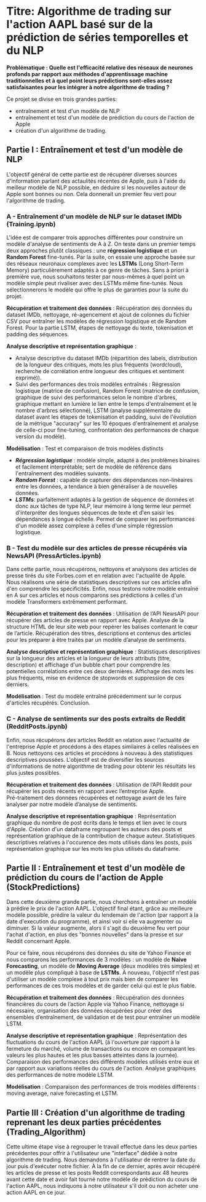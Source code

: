 # **Titre: Algorithme de trading sur l'action AAPL basé sur de la prédiction de séries temporelles et du NLP**

**Problématique : Quelle est l'efficacité relative des réseaux de neurones profonds par rapport aux méthodes d'apprentissage machine traditionnelles et à quel point leurs prédictions sont-elles assez satisfaisantes pour les intégrer à notre algorithme de trading ?**

Ce projet se divise en trois grandes parties:
- entraînement et test d'un modèle de NLP
- entraînement et test d'un modèle de prédiction du cours de l'action de Apple
- création d'un algorithme de trading.

## Partie I : Entraînement et test d'un modèle de NLP

L'objectif général de cette partie est de récupérer diverses sources d'information parlant des actaulités récentes de Apple, puis à l'aide du meilleur modèle de NLP possible, en déduire si les nouvelles autour de Apple sont bonnes ou non. Cela donnerait un premier feu vert pour l'algorithme de trading.

### A - Entraînement d'un modèle de NLP sur le dataset IMDb (Training.ipynb)

  L'idée est de comparer trois approches différentes pour construire un modèle d'analyse de sentiments de A à Z. On teste dans un premier temps deux approches plutôt classiques : une **régression logistique** et un **Random Forest** fine-tunés. Par la suite, on essaie une approche basée sur des réseaux neuronaux complexes avec les **LSTMs** (Long Short-Term Memory) particulièrement adaptés à ce genre de tâches.
  Sans à priori à première vue, nous souhaitons tester par nous-mêmes à quel point un modèle simple peut rivaliser avec des LSTMs même fine-tunés.
Nous sélectionnerons le modèle qui offre le plus de garanties pour la suite du projet.

**Récupération et traitement des données** : Récupération des données du dataset IMDb, nettoyage, ré-agencement et ajout de colonnes du fichier CSV pour entraîner les modèles de régression logistique et de Random Forest. Pour la partie LSTM, étapes de nettoyage du texte, tokenisation et padding des séquences.

**Analyse descriptive et représentation graphique** : 
- Analyse descriptive du dataset IMDb (répartition des labels, distribution de la longueur des critiques, mots les plus fréquents (wordcloud), recherche de corrélation entre longueur des critiques et sentiment exprimé)).
- Suivi des performances des trois modèles entraînés : Régression logistique (matrice de confusion), Random Forest (matrice de confusion, graphique de suivi des performances selon le nombre d'arbres, graphique mettant en lumière le lien entre le temps d'entraînement et le nombre d'arbres sélectionné), LSTM (analyse supplémentaire du dataset avant les étapes de tokenisation et padding, suivi de l'évolution de la métrique "accuracy" sur les 10 époques d'entraînement et analyse de celle-ci pour fine-tuning, confrontation des performances de chaque version du modèle).

**Modélisation** : Test et comparaison de trois modèles distincts 
- ***Régression logistique*** : modèle simple, adapté à des problèmes binaires et facilement interprétable; sert de modèle de référence dans l'entraînement des modèles suivants. 
- ***Random Forest*** : capable de capturer des dépendances non-linéaires entre les données, a tendance à bien généraliser à de nouvelles données.
- ***LSTMs***: parfaitement adaptés à la gestion de séquence de données et donc aux tâches de type NLP, leur mémoire à long terme leur permet d'interpréter des longues séquences de texte et d'en saisir les dépendances à longue échelle. Permet de comparer les performances d'un modèle assez complexe à celles d'une simple régression logistique.

### B - Test du modèle sur des articles de presse récupérés via NewsAPI (PressArticles.ipynb)

  Dans cette partie, nous récupérons, nettoyons et analysons des articles de presse tirés du site Forbes.com et en relation avec l'actualité de Apple. Nous réalisons une série de statistiques descriptives sur ces articles afin d'en comprendre les spécificités. Enfin, nous testons notre modèle entraîné en A sur ces articles et nous comparons ses prédictions à celles d'un modèle Transformers extrêmement performant.

**Récupération et traitement des données** : Utilisation de l’API NewsAPI pour récupérer des articles de presse en rapport avec Apple. Analyse de la structure HTML de leur site web pour repérer les balises contenant le cœur de l’article. Récupération des titres, descriptions et contenus des articles pour les préparer à être traités par un modèle d’analyse de sentiments.

**Analyse descriptive et représentation graphique** : Statistiques descriptives sur la longueur des articles et la longueur de leurs attributs (titre, description) et affichage d'un bubble chart pour comprendre les potentielles corrélations entre ces deux dernières. Affichage des mots les plus fréquents, mise en évidence de stopwords et suppression de ces derniers.

**Modélisation** : Test du modèle entraîné précédemment sur le corpus d'articles récupérés. Conclusion.



### C - Analyse de sentiments sur des posts extraits de Reddit (RedditPosts.ipynb)

  Enfin, nous récupérons des articles Reddit en relation avec l'actualité de l'entreprise Apple et procédons à des étapes similaires à celles réalisées en B. Nous nettoyons ces articles et procédons à nouveau à des statistiques descriptives poussées. L'objectif est de diversifier les sources d'informations de notre algorithme de trading pour obtenir les résultats les plus justes possibles.

**Récupération et traitement des données** : Utilisation de l’API Reddit pour récupérer les posts récents en rapport avec l’entreprise Apple.  
  Pré-traitement des données récupérées et nettoyage avant de les faire analyser par notre modèle d’analyse de sentiments.

**Analyse descriptive et représentation graphique** : Représentation graphique du nombre de post écrits dans le temps et lien avec le cours d'Apple.
  Création d'un dataframe regroupant les auteurs des posts et représentation graphique de la contribution de chaque auteur.
    Statistiques descriptives relatives à l'occurence des mots utilisés dans les posts, puis représentation graphique sur les mots les plus utilisés du dataframe.


## Partie II : Entraînement et test d'un modèle de prédiction du cours de l'action de Apple (StockPredictions)

Dans cette deuxième grande partie, nous cherchons à entraîner un modèle à prédire le prix de l'action AAPL. L'objectif final étant, grâce au meilleure modèle possible, prédire la valeur du lendemain de l'action (par rapport à la date d'execution du programme), et ainsi voir si elle va augmenter ou diminuer.
Si la valeur augmente, alors il s'agit du deuxième feu vert pour l'achat d'action, en plus des "bonnes nouvelles" dans la presse et sur Reddit concernant Apple.

Pour ce faire, nous récupérons des données du site de Yahoo Finance et nous comparons les performances de 3 modèles : un modèle de **Naive Forecasting**, un modèle de **Moving Average** (deux modèles très simples) et un modèle plus compliqué à base de **LSTMs**. À nouveau, l'objectif n'est pas d'utiliser un modèle complexe à tout prix mais bien de comparer les performances de ces trois modèles et de garder celui qui est le plus fiable.

**Récupération et traitement des données** : Récupération des données financières du cours de l’action Apple via Yahoo Finance, nettoyage si nécessaire, organisation des données récupérées pour créer des ensembles d’entraînement, de validation et de test pour entraîner un modèle LSTM.

**Analyse descriptive et représentation graphique** : Représentation des fluctuations du cours de l'action AAPL (à l'ouverture par rapport à la fermeture du marché, volume de transactions ou encore en comparant les valeurs les plus hautes et les plus basses atteintes dans la journée). 
Comparaison des performances des différents modèles utilisés entre eux et par rapport aux variations réelles du cours de l'action. Analyse graphiques des performances de notre modèle LSTM.

**Modélisation** : Comparaison des performances de trois modèles différents : moving average, naive forecasting et LSTM.

## Partie III : Création d'un algorithme de trading reprenant les deux parties précédentes (Trading_Algorithm)

Cette ultime étape vise à regrouper le travail effectué dans les deux parties précédentes pour offrir à l'utilisateur une "interface" dédiée à notre algorithme de trading. Nous demandons à l'utilisateur de rentrer la date du jour puis d'exécuter notre fichier. À la fin de ce dernier, après avoir récupéré les articles de presse et les posts Reddit correspondants aux 48 heures avant cette date et avoir fait tourné notre modèle de prédiction du cours de l'action AAPL, nous indiquons à notre utilisateur s'il doit ou non acheter une action AAPL en ce jour.
